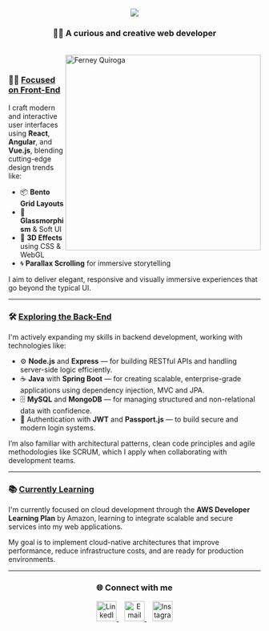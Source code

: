 <h1 align="center">
  <a href="https://git.io/typing-svg">
    <img src="https://readme-typing-svg.herokuapp.com/?font=Righteous&size=35&center=true&vCenter=true&width=500&height=70&duration=4000&lines=Hi+👋🏼,+I'm+Ferney+Quiroga!" />
  </a>
</h1>

<h3 align="center">👨‍💻 A curious and creative web developer</h3>

<br/>

<img align="right" src="https://github.com/Ferny1011/Ferny1011/blob/main/ferneyQ.gif?raw=true" width="390" alt="Ferney Quiroga" />

<br/>

<h3>👨‍🎨 <u>Focused on Front-End</u></h3>
<p>
  I craft modern and interactive user interfaces using <strong>React</strong>, <strong>Angular</strong>, and <strong>Vue.js</strong>, blending cutting-edge design trends like:
</p>

<ul>
  <li>📦 <strong>Bento Grid Layouts</strong></li>
  <li>🧊 <strong>Glassmorphism</strong> & Soft UI</li>
  <li>🌌 <strong>3D Effects</strong> using CSS & WebGL</li>
  <li>🌀 <strong>Parallax Scrolling</strong> for immersive storytelling</li>
</ul>

<p>
  I aim to deliver elegant, responsive and visually immersive experiences that go beyond the typical UI.
</p>

<hr>

<h3>🛠️ <u>Exploring the Back-End</u></h3>
<p>
  I'm actively expanding my skills in backend development, working with technologies like:
</p>

<ul>
  <li>⚙️ <strong>Node.js</strong> and <strong>Express</strong> — for building RESTful APIs and handling server-side logic efficiently.</li>
  <li>☕ <strong>Java</strong> with <strong>Spring Boot</strong> — for creating scalable, enterprise-grade applications using dependency injection, MVC and JPA.</li>
  <li>🗄️ <strong>MySQL</strong> and <strong>MongoDB</strong> — for managing structured and non-relational data with confidence.</li>
  <li>🔐 Authentication with <strong>JWT</strong> and <strong>Passport.js</strong> — to build secure and modern login systems.</li>
</ul>

<p>
  I’m also familiar with architectural patterns, clean code principles and agile methodologies like SCRUM, which I apply when collaborating with development teams.
</p>

<hr>

<h3>📚 <u>Currently Learning</u></h3>
<p>
  I'm currently focused on cloud development through the <strong>AWS Developer Learning Plan</strong> by Amazon, learning to integrate scalable and secure services into my web applications.
</p>
<p>
  My goal is to implement cloud-native architectures that improve performance, reduce infrastructure costs, and are ready for production environments.
</p>

<hr>

<h3 align="center">🌐 Connect with me</h3>

<p align="center">
  <a href="https://www.linkedin.com/in/ferneyquiroga-webdeveloper" target="_blank">
    <img src="https://img.icons8.com/ios-filled/50/1DA1F2/linkedin.png" width="40" alt="LinkedIn" />
  </a>
  &nbsp;&nbsp;
  <a href="mailto:fer-ney1011@outlook.com">
    <img src="https://img.icons8.com/ios-filled/50/1DA1F2/secured-letter.png" width="40" alt="Email" />
  </a>
  &nbsp;&nbsp;
  <a href="https://www.instagram.com/ferq1011/" target="_blank">
    <img src="https://img.icons8.com/ios-filled/50/1DA1F2/instagram-new--v1.png" width="40" alt="Instagram" />
  </a>
</p>
